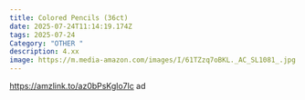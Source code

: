 ```yaml
---
title: Colored Pencils (36ct)
date: 2025-07-24T11:14:19.174Z
tags: 2025-07-24
Category: "OTHER "
description: 4.xx
image: https://m.media-amazon.com/images/I/61TZzq7oBKL._AC_SL1081_.jpg
---
```

https://amzlink.to/az0bPsKglo7lc ad
